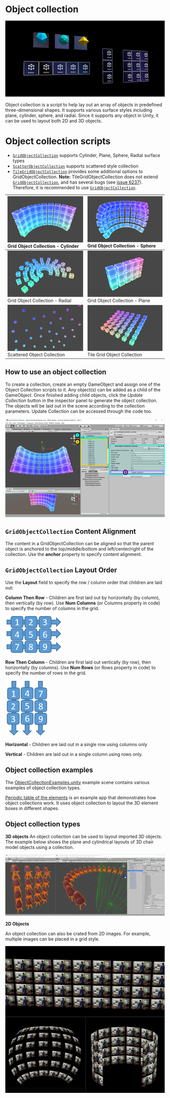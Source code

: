 # Object collection #

![Object collection](../Documentation/Images/ObjectCollection/MRTK_ObjectCollection_Main.jpg)

Object collection is a script to help lay out an array of objects in predefined three-dimensional shapes. It supports various surface styles including plane, cylinder, sphere, and radial. Since it supports any object in Unity, it can be used to layout both 2D and 3D objects.

# Object collection scripts #
- [`GridObjectCollection`](https://github.com/Microsoft/MixedRealityToolkit-Unity/blob/mrtk_release/Assets/MixedRealityToolkit.SDK/Features/UX/Scripts/Collections/GridObjectCollection.cs) supports Cylinder, Plane, Sphere, Radial surface types
- [`ScatterObjectCollection`](https://github.com/Microsoft/MixedRealityToolkit-Unity/blob/mrtk_release/Assets/MixedRealityToolkit.SDK/Features/UX/Scripts/Collections/ScatterObjectCollection.cs) supports scattered style collection  
- [`TileGridObjectCollection`](https://github.com/Microsoft/MixedRealityToolkit-Unity/blob/mrtk_release/Assets/MixedRealityToolkit.SDK/Features/UX/Scripts/Collections/TileGridObjectCollection.cs) provides some additional options to GridObjectCollection. **Note:** TileGridObjectCollection does not extend [`GridObjectCollection`](https://github.com/Microsoft/MixedRealityToolkit-Unity/blob/mrtk_release/Assets/MixedRealityToolkit.SDK/Features/UX/Scripts/Collections/GridObjectCollection.cs), and has several bugs (see [issue 6237](https://github.com/microsoft/MixedRealityToolkit-Unity/issues/6237)). Therefore, it is recommended to use [`GridObjectCollection`](https://github.com/Microsoft/MixedRealityToolkit-Unity/blob/mrtk_release/Assets/MixedRealityToolkit.SDK/Features/UX/Scripts/Collections/GridObjectCollection.cs).

|![Grid Object Collection - Cylinder](../Documentation/Images/ObjectCollection/MRTK_ObjectCollectionCylinder.png) Grid Object Collection - Cylinder | ![Grid Object Collection - Sphere](../Documentation/Images/ObjectCollection/MRTK_ObjectCollectionSphere.png) Grid Object Collection - Sphere |
|:--- | :--- |
|![Grid Object Collection - Radial](../Documentation/Images/ObjectCollection/MRTK_ObjectCollectionRadial.png) Grid Object Collection - Radial | ![Grid Object Collection - Plane](../Documentation/Images/ObjectCollection/MRTK_ObjectCollectionPlane.png) Grid Object Collection - Plane |
|![Scattered Object Collection](../Documentation/Images/ObjectCollection/MRTK_ObjectCollectionScattered.png) Scattered Object Collection | ![Tile Grid Object Collection](../Documentation/Images/ObjectCollection/MRTK_ObjectCollectionTileGrid.png) Tile Grid Object Collection |


## How to use an object collection ##

To create a collection, create an empty GameObject and assign one of the Object Collection scripts to it. Any object(s) can be added as a child of the GameObject. Once finished adding child objects, click the *Update Collection* button in the inspector panel to generate the object collection. The objects will be laid out in the scene according to the collection parameters. Update Collection can be accessed through the code too.


![Object collection](../Documentation/Images/ObjectCollection/MRTK_ObjectCollectionScript.png)

## `GridObjectCollection` Content Alignment
The content in a GridObjectCollection can be aligned so that the parent object is anchored to the top/middle/bottom and left/center/right of the collection. Use the **anchor** property to specify content alignment.

## `GridObjectCollection` Layout Order
Use the **Layout** field to specify the row / column order that children are laid out:

**Column Then Row** - Children are first laid out by horizontally (by column), then vertically (by row). Use **Num Columns** (or Columns property in code) to specify the number of columns in the grid.

![Column then row layout](../Documentation/Images/ObjectCollection/MRTK_ColumnThenRow.png)

**Row Then Column** - Children are first laid out vertically (by row), then horizontally (by columns). Use **Num Rows** (or Rows property in code) to specify the number of rows in the grid.

![Row then column layout](../Documentation/Images/ObjectCollection/MRTK_RowThenColumn.png)


**Horizontal** - Children are laid out in a single row using columns only

**Vertical** - Children are laid out in a single column using rows only.

## Object collection examples ##

The [ObjectCollectionExamples.unity](https://github.com/Microsoft/MixedRealityToolkit-Unity/blob/mrtk_release/Assets/MixedRealityToolkit.Examples/Demos/UX/Collections/Scenes/ObjectCollectionExamples.unity) example scene contains various examples of object collection types.

[Periodic table of the elements](https://github.com/Microsoft/MRDesignLabs_Unity_PeriodicTable) is an example app that demonstrates how object collections work. It uses object collection to layout the 3D element boxes in different shapes.

## Object collection types ##

**3D objects**
An object collection can be used to layout imported 3D objects. The example below shows the plane and cylindrical layouts of 3D chair model objects using a collection.

![Object collection](../Documentation/Images/ObjectCollection/MRTK_ObjectCollection_3DObjects.jpg)

**2D Objects**

An object collection can also be crated from 2D images. For example, multiple images can be placed in a grid style.

![Object collection](../Documentation/Images/ObjectCollection/MRTK_ObjectCollection_Layout_2DImages.jpg)
